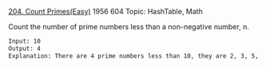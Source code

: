 [204. Count Primes(Easy)](https://leetcode.com/problems/count-primes/)
1956
604
Topic: HashTable, Math

Count the number of prime numbers less than a non-negative number, n.

```html
Input: 10
Output: 4
Explanation: There are 4 prime numbers less than 10, they are 2, 3, 5, 7.
``` 